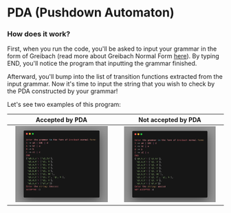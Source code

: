 # PDA (Pushdown Automaton)
### How does it work?
First, when you run the code, you'll be asked to input your grammar in the form of Greibach (read more about Greibach Normal Form [here](https://www.google.com)). By typing END, you'll notice the program that inputting the grammar finished.

Afterward, you'll bump into the list of transition functions extracted from the input grammar. Now it's time to input the string that you wish to check by the PDA constructed by your grammar!

Let's see two examples of this program:

Accepted by PDA | Not accepted by PDA
:------------------------:|:------------------------:
<img src="./Accepted.png" width=90%>|<img src="NotAccepted.png" width=90%>
